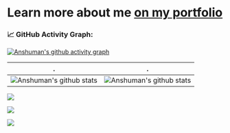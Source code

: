# Learn more about me [on my portfolio](https://shivance.github.io)


<!--   GitHub stats graph -->
### 📈 GitHub Activity Graph:
[![Anshuman's github activity graph](https://github-readme-activity-graph.cyclic.app/graph?username=shivance&theme=github-compact)](https://github.com/shivance/github-readme-activity-graph)

| .                                                                                                                                       | .                                                                                                                         |
|-----------------------------------------------------------------------------------------------------------------------------------------|---------------------------------------------------------------------------------------------------------------------------|
| ![Anshuman's github stats](https://github-readme-stats.vercel.app/api?username=shivance&show_icons=true&theme=radical&include_all_commits=true) | ![Anshuman's github stats](https://github-readme-stats.vercel.app/api/top-langs/?username=shivance&theme=radical&layout=compact) |

<img src="https://github-readme-streak-stats.herokuapp.com/?user=shivance"></img>

<!--   profile-green-animate -->
![](./profile-3d-contrib/profile-green-animate.svg)

<!--   grid-snake -->
![](https://github.com/shivance/shivance/blob/output/github-contribution-grid-snake.svg)

<!--   skyline 
<a href="https://skyline.github.com/shivance/2022"><img src="./assets/2022.gif" alt="" width="auto" height="auto" /></a>
-->

